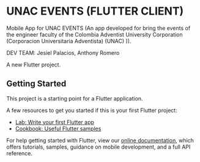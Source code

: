 # UNAC EVENTS (FLUTTER CLIENT)

<!-- # taller_vehicular -->

Mobile App for UNAC EVENTS (An app developed for bring the events of the engineer faculty of the Colombia Adventist University Corporation (Corporacion Universitaria Adventista) (UNAC)
)).

DEV TEAM: Jesiel Palacios, Anthony Romero

<!-- Mobile App for Taller Vehicular. -->

A new Flutter project.

## Getting Started

This project is a starting point for a Flutter application.

A few resources to get you started if this is your first Flutter project:

- [Lab: Write your first Flutter app](https://flutter.dev/docs/get-started/codelab)
- [Cookbook: Useful Flutter samples](https://flutter.dev/docs/cookbook)

For help getting started with Flutter, view our
[online documentation](https://flutter.dev/docs), which offers tutorials,
samples, guidance on mobile development, and a full API reference.
